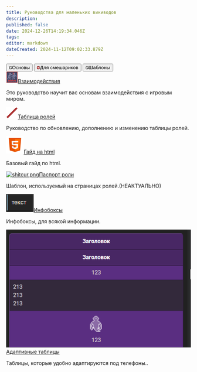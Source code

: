 ```yaml
---
title: Руководства для маленьких викиводов
description: 
published: false
date: 2024-12-26T14:19:34.046Z
tags: 
editor: markdown
dateCreated: 2024-11-12T09:02:33.879Z
---
```


<div class="maincontainer"> 
  <div class="buttoncontainer">
    <button id="buttonbas"><img src="/guides/passenger.png">Основы</button>
    <button id="buttonadvanced"><img src="/guides/warden's_icon.png">Для смешариков</button>             <button id="buttontemplates"><img src="/guides/passenger.png">Шаблоны</button>
  </div>
  <div class="content-container">
    <div class="content-table" id="bas">
      <a href="/guides/interactions"><img src="/guides/interactions.png" alt="interactions.png" class="zoom"/>Взаимодействия</a>
      <p>Это руководство научит вас основам взаимодействия с игровым миром.</p>
      <a href="/wiki-inside/templates/roles-update"><img src="/bar_jobslots.png" alt="interactions.png" class="zoom"/>Таблица ролей</a>
      <p>Руководство по обновлению, дополнению и изменению таблицы ролей.</p>
    </div>
    <div class="content-table" id="advanced">
      <a href="/wiki-inside/design-guide"><img src="/icons8-html-48.png" alt="shitcur.png" class="zoom"/>Гайд на html</a>
      <p>Базовый гайд по html.</p>
    </div>
    <div class="content-table" id="templates">
      <a href="/wiki-inside/templates/role-passport"><img src="https://wiki.ss14.su/main_page_icons/roles_icon.png" alt="shitcur.png" class="zoom"/>Паспорт роли</a>
      <p>Шаблон, используемый на страницах ролей.(НЕАКТУАЛЬНО)</p>
      <a href="/memberspages/Gavrik/InfoBoxes"><img src="/guides/screenshot_94.png" alt="shitcur.png" class="zoom"/>Инфобоксы</a>
      <p>Инфобоксы, для всякой информации.</p>
      <a href="/memberspages/Gavrik/tables"><img src="/guides/screenshot_35.png" alt="shitcur.png" class="zoom"/>Адаптивные таблицы</a>
      <p>Таблицы, которые удобно адаптируются под телефоны..</p>
    </div>
   </div>
  </div>
</div>